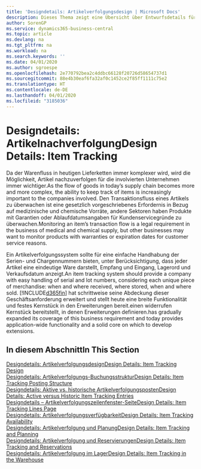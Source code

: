 ```yaml
---
title: 'Designdetails: Artikelverfolgungsdesign | Microsoft Docs'
description: Dieses Thema zeigt eine Übersicht über Entwurfsdetails für Artikelverfolgung.
author: SorenGP
ms.service: dynamics365-business-central
ms.topic: article
ms.devlang: na
ms.tgt_pltfrm: na
ms.workload: na
ms.search.keywords: ''
ms.date: 04/01/2020
ms.author: sgroespe
ms.openlocfilehash: 2e770792bea2c4ddbc66128f20726d58654737d1
ms.sourcegitcommit: 88e4b30eaf6fa32af0c1452ce2f85ff1111c75e2
ms.translationtype: HT
ms.contentlocale: de-DE
ms.lasthandoff: 04/01/2020
ms.locfileid: "3185036"
---
```

# <a name="design-details-item-tracking"></a><span data-ttu-id="08d46-103">Designdetails: Artikelnachverfolgung</span><span class="sxs-lookup"><span data-stu-id="08d46-103">Design Details: Item Tracking</span></span>
<span data-ttu-id="08d46-104">Da der Warenfluss in heutigen Lieferketten immer komplexer wird, wird die Möglichkeit, Artikel nachzuverfolgen für die involvierten Unternehmen immer wichtiger.</span><span class="sxs-lookup"><span data-stu-id="08d46-104">As the flow of goods in today’s supply chain becomes more and more complex, the ability to keep track of items is increasingly important to the companies involved.</span></span> <span data-ttu-id="08d46-105">Den Transaktionsfluss eines Artikels zu überwachen ist eine gesetzlich vorgeschriebenes Erfordernis in Bezug auf medizinische und chemische Vorräte, andere Sektoren haben Produkte mit Garantien oder Ablaufdatumsangaben für Kundenservicegründe zu überwachen.</span><span class="sxs-lookup"><span data-stu-id="08d46-105">Monitoring an item’s transaction flow is a legal requirement in the business of medical and chemical supply, but other businesses may want to monitor products with warranties or expiration dates for customer service reasons.</span></span>  

<span data-ttu-id="08d46-106">Ein Artikelverfolgungssystem sollte für eine einfache Handhabung der Serien- und Chargennummern bieten, unter Berücksichtigung, dass jeder Artikel eine eindeutige Ware darstellt, Empfang und Eingang, Lagerord und Verkaufsdatum anzeigt.</span><span class="sxs-lookup"><span data-stu-id="08d46-106">An item tracking system should provide a company with easy handling of serial and lot numbers, considering each unique piece of merchandise: when and where received, where stored, when and where sold.</span></span> [!INCLUDE[d365fin](includes/d365fin_md.md)] <span data-ttu-id="08d46-107">hat schrittweise seine Abdeckung dieser Geschäftsanforderung erweitert und stellt heute eine breite Funktionalität und festes Kernstück in den Erweiterungen bereit.einen widerrufen Kernstück bereitstellt, in denen Erweiterungen definieren.</span><span class="sxs-lookup"><span data-stu-id="08d46-107">has gradually expanded its coverage of this business requirement and today provides application-wide functionality and a solid core on which to develop extensions.</span></span>  

## <a name="in-this-section"></a><span data-ttu-id="08d46-108">In diesem Abschnitt</span><span class="sxs-lookup"><span data-stu-id="08d46-108">In This Section</span></span>  
[<span data-ttu-id="08d46-109">Designdetails: Artikelverfolgungsdesign</span><span class="sxs-lookup"><span data-stu-id="08d46-109">Design Details: Item Tracking Design</span></span>](design-details-item-tracking-design.md)  
[<span data-ttu-id="08d46-110">Designdetails: Artikelverfolgungs-Buchungsstruktur</span><span class="sxs-lookup"><span data-stu-id="08d46-110">Design Details: Item Tracking Posting Structure</span></span>](design-details-item-tracking-posting-structure.md)  
[<span data-ttu-id="08d46-111">Designdetails: Aktive vs. historische Artikelverfolgungsposten</span><span class="sxs-lookup"><span data-stu-id="08d46-111">Design Details: Active versus Historic Item Tracking Entries</span></span>](design-details-active-versus-historic-item-tracking-entries.md)  
[<span data-ttu-id="08d46-112">Designdetails – Artikelverfolgungszeilenfenster-Seite</span><span class="sxs-lookup"><span data-stu-id="08d46-112">Design Details: Item Tracking Lines Page</span></span>](design-details-item-tracking-lines-window.md)  
[<span data-ttu-id="08d46-113">Designdetails: Artikelverfolgungsverfügbarkeit</span><span class="sxs-lookup"><span data-stu-id="08d46-113">Design Details: Item Tracking Availability</span></span>](design-details-item-tracking-availability.md)  
[<span data-ttu-id="08d46-114">Designdetails: Artikelverfolgung und Planung</span><span class="sxs-lookup"><span data-stu-id="08d46-114">Design Details: Item Tracking and Planning</span></span>](design-details-item-tracking-and-planning.md)  
[<span data-ttu-id="08d46-115">Designdetails: Artikelverfolgung und Reservierungen</span><span class="sxs-lookup"><span data-stu-id="08d46-115">Design Details: Item Tracking and Reservations</span></span>](design-details-item-tracking-and-reservations.md)  
[<span data-ttu-id="08d46-116">Designdetails: Artikelverfolgung im Lager</span><span class="sxs-lookup"><span data-stu-id="08d46-116">Design Details: Item Tracking in the Warehouse</span></span>](design-details-item-tracking-in-the-warehouse.md)
